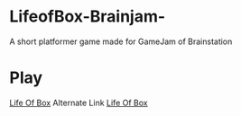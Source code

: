 # LifeofBox-Brainjam-
A short platformer game made for GameJam of Brainstation

# Play
[Life Of Box](https://hasi-b.itch.io/life-of-box)
Alternate Link [Life Of Box](https://gamepipe.io/@hasi-b-hasanmwur/brainjam-upload)
